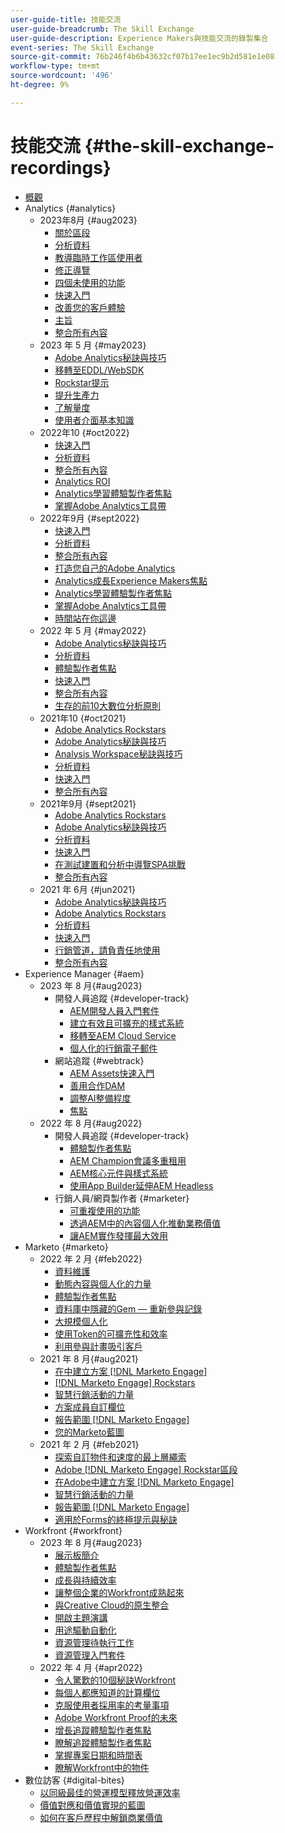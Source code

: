 ```yaml
---
user-guide-title: 技能交流
user-guide-breadcrumb: The Skill Exchange
user-guide-description: Experience Makers與技能交流的錄製集合
event-series: The Skill Exchange
source-git-commit: 76b246f4b6b43632cf07b17ee1ec9b2d581e1e08
workflow-type: tm+mt
source-wordcount: '496'
ht-degree: 9%

---
```



# 技能交流 {#the-skill-exchange-recordings}

+ [概觀](overview.md)
+ Analytics {#analytics}
   + 2023年8月 {#aug2023}
      + [關於區段](analytics/aug2023/spotlight-segments.md)
      + [分析資料](analytics/aug2023/analyze-the-data.md)
      + [教導臨時工作區使用者](analytics/aug2023/spotlight-workspace-user.md)
      + [修正導覽](analytics/aug2023/fix-navigation.md)
      + [四個未使用的功能](analytics/aug2023/data-analysis.md)
      + [快速入門](analytics/aug2023/getting-started.md)
      + [改善您的客戶體驗](analytics/aug2023/anti-conversion.md)
      + [主旨](analytics/aug2023/keynote.md)
      + [整合所有內容](analytics/aug2023/putting-together.md)
   + 2023 年 5 月 {#may2023}
      + [Adobe Analytics秘訣與技巧](analytics/may2023/tips-and-tricks.md)
      + [移轉至EDDL/WebSDK](analytics/may2023/migrate.md)
      + [Rockstar提示](analytics/may2023/rockstar-tips.md)
      + [提升生產力](analytics/may2023/productivity.md)
      + [了解量度](analytics/may2023/metrics.md)
      + [使用者介面基本知識](analytics/may2023/user-interface.md)
   + 2022年10 {#oct2022}
      + [快速入門](analytics/oct2022/getting-started.md)
      + [分析資料](analytics/oct2022/analyzing-the-data.md)
      + [整合所有內容](analytics/oct2022/putting-it-all-together.md)
      + [Analytics ROI](analytics/oct2022/analytics-roi.md)
      + [Analytics學習體驗製作者焦點](analytics/oct2022/spotlight.md)
      + [掌握Adobe Analytics工具帶](analytics/oct2022/toolbelt.md)
   + 2022年9月 {#sept2022}
      + [快速入門](analytics/sept2022/getting-started.md)
      + [分析資料](analytics/sept2022/analyzing-the-data.md)
      + [整合所有內容](analytics/sept2022/putting-it-all-together.md)
      + [打造您自己的Adobe Analytics](analytics/sept2022/making-analytics-your-own.md)
      + [Analytics成長Experience Makers焦點](analytics/sept2022/grow-spotlight.md)
      + [Analytics學習體驗製作者焦點](analytics/sept2022/learn-spotlight.md)
      + [掌握Adobe Analytics工具帶](analytics/sept2022/toolbelt.md)
      + [時間站在你這邊](analytics/sept2022/time-is-on-your-side.md)
   + 2022 年 5 月 {#may2022}
      + [Adobe Analytics秘訣與技巧](analytics/may2022/tips-and-tricks.md)
      + [分析資料](analytics/may2022/analyze-data.md)
      + [體驗製作者焦點](analytics/may2022/experience-makers-spotlight.md)
      + [快速入門](analytics/may2022/getting-started.md)
      + [整合所有內容](analytics/may2022/putting-all-together.md)
      + [生存的前10大數位分析原則](analytics/may2022/top-ten.md)
   + 2021年10 {#oct2021}
      + [Adobe Analytics Rockstars](analytics/oct2021/analytics-rockstars.md)
      + [Adobe Analytics秘訣與技巧](analytics/oct2021/tips-and-tricks.md)
      + [Analysis Workspace秘訣與技巧](analytics/oct2021/analysis-workspace-tips-and-tricks.md)
      + [分析資料](analytics/oct2021/analyze-data.md)
      + [快速入門](analytics/oct2021/getting-started.md)
      + [整合所有內容](analytics/oct2021/putting-all-together.md)
   + 2021年9月 {#sept2021}
      + [Adobe Analytics Rockstars](analytics/sept2021/analytics-rockstars.md)
      + [Adobe Analytics秘訣與技巧](analytics/sept2021/tips-and-tricks.md)
      + [分析資料](analytics/sept2021/analyze-data.md)
      + [快速入門](analytics/sept2021/getting-started.md)
      + [在測試建置和分析中導覽SPA挑戰](analytics/sept2021/navigate-spa.md)
      + [整合所有內容](analytics/sept2021/putting-all-together.md)
   + 2021 年 6月 {#jun2021}
      + [Adobe Analytics秘訣與技巧](analytics/jun2021/tips-and-tricks.md)
      + [Adobe Analytics Rockstars](analytics/jun2021/analytics-rockstars.md)
      + [分析資料](analytics/jun2021/analyze-data.md)
      + [快速入門](analytics/jun2021/getting-started.md)
      + [行銷管道，請負責任地使用](analytics/jun2021/marketing-channels.md)
      + [整合所有內容](analytics/jun2021/putting-all-together.md)
+ Experience Manager {#aem}
   + 2023 年 8 月{#aug2023}
      + 開發人員追蹤 {#developer-track}
         + [AEM開發人員入門套件](aem/aug2023/deploy-new-project.md)
         + [建立有效且可擴充的樣式系統](aem/aug2023/scalable-style-system.md)
         + [移轉至AEM Cloud Service](aem/aug2023/migrate-to-aemcs.md)
         + [個人化的行銷電子郵件](aem/aug2023/personalized-marketing-emails.md)
      + 網站追蹤 {#webtrack}
         + [AEM Assets快速入門](aem/aug2023/getting-started-aem-assets.md)
         + [善用合作DAM](aem/aug2023/collaborative-dam.md)
         + [調整AI整備程度](aem/aug2023/metadata.md)
         + [焦點](aem/aug2023/spotlight.md)
   + 2022 年 8 月{#aug2022}
      + 開發人員追蹤 {#developer-track}
         + [體驗製作者焦點](aem/aug2022/spotlight.md)
         + [AEM Champion會議多重租用](aem/aug2022/multi-tenancy.md)
         + [AEM核心元件與樣式系統](aem/aug2022/core-components.md)
         + [使用App Builder延伸AEM Headless](aem/aug2022/app-builder.md)
      + 行銷人員/網頁製作者 {#marketer}
         + [可重複使用的功能](aem/aug2022/reusability.md)
         + [透過AEM中的內容個人化推動業務價值](aem/aug2022/personalization.md)
         + [讓AEM實作發揮最大效用](aem/aug2022/implementation.md)
+ Marketo {#marketo}
   + 2022 年 2 月 {#feb2022}
      + [資料維護](marketo/feb2022/data-maintenance.md)
      + [動態內容與個人化的力量](marketo/feb2022/dynamic-content.md)
      + [體驗製作者焦點](marketo/feb2022/experience-makers-spotlight.md)
      + [資料庫中隱藏的Gem — 重新參與記錄](marketo/feb2022/hidden-gems.md)
      + [大規模個人化](marketo/feb2022/personalization-at-scale.md)
      + [使用Token的可擴充性和效率](marketo/feb2022/using-tokens.md)
      + [利用參與計畫吸引客戶](marketo/feb2022/utilize-engagement-programs.md)
   + 2021 年 8 月{#aug2021}
      + [在中建立方案 [!DNL Marketo Engage]](marketo/aug2021/create-programs.md)
      + [[!DNL Marketo Engage] Rockstars](marketo/aug2021/engage-rockstars.md)
      + [智慧行銷活動的力量](marketo/aug2021/smart-campaign.md)
      + [方案成員自訂欄位](marketo/aug2021/program-member-custom-fields.md)
      + [報告範圍 [!DNL Marketo Engage]](marketo/aug2021/reporting.md)
      + [您的Marketo藍圖](marketo/aug2021/marketo-roadmap.md)
   + 2021 年 2 月 {#feb2021}
      + [探索自訂物件和速度的最上層繩索](marketo/feb2021/custom-objects.md)
      + [Adobe [!DNL Marketo Engage] Rockstar區段](marketo/feb2021/rockstar.md)
      + [在Adobe中建立方案 [!DNL Marketo Engage]](marketo/feb2021/create-programs.md)
      + [智慧行銷活動的力量](marketo/feb2021/power-of-smart-campaign.md)
      + [報告範圍 [!DNL Marketo Engage]](marketo/feb2021/reporting-within-marketo.md)
      + [適用於Forms的終極提示與秘訣](marketo/feb2021/forms-tips-and-tricks.md)
+ Workfront {#workfront}
   + 2023 年 8 月{#aug2023}
      + [展示板簡介](workfront/aug2023/introduction-to-boards.md)
      + [體驗製作者焦點](workfront/aug2023/spotlight.md)
      + [成長與持續效率](workfront/aug2023/growth-continued-efficiencies.md)
      + [讓整個企業的Workfront成熟起來](workfront/aug2023/workfront-across-enterprise.md)
      + [與Creative Cloud的原生整合](workfront/aug2023/native-integtrations.md)
      + [開啟主題演講](workfront/aug2023/opening-keynote.md)
      + [用途驅動自動化](workfront/aug2023/automations.md)
      + [資源管理待執行工作](workfront/aug2023/resource-management-burnout.md)
      + [資源管理入門套件](workfront/aug2023/resource-management-starter-kit.md)
   + 2022 年 4 月 {#apr2022}
      + [令人驚歎的10個秘訣Workfront](workfront/apr2022/ten-tips.md)
      + [每個人都應知道的計算欄位](workfront/apr2022/calculated-fields.md)
      + [克服使用者採用率的考量事項](workfront/apr2022/user-adoption.md)
      + [Adobe Workfront Proof的未來](workfront/apr2022/workfront-proof.md)
      + [增長追蹤體驗製作者焦點](workfront/apr2022/grow-track-spotlight.md)
      + [瞭解追蹤體驗製作者焦點](workfront/apr2022/learn-track-spotlight.md)
      + [掌握專案日期和時間表](workfront/apr2022/projects-dates-timelines.md)
      + [瞭解Workfront中的物件](workfront/apr2022/understanding-objects.md)
+ 數位訪客 {#digital-bites}
   + [以同級最佳的營運模型釋放營運效率](digital-bites/operational-model.md)
   + [價值對應和價值實現的藍圖](digital-bites/roadmap.md)
   + [如何在客戶歷程中解鎖商業價值](digital-bites/business-value.md)
